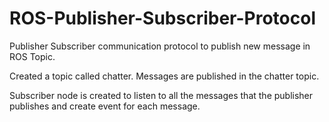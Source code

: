 # ROS-Publisher-Subscriber-Protocol


Publisher Subscriber communication protocol to publish new message in ROS Topic.

Created a topic called chatter. Messages are published in the chatter topic.

Subscriber node is created to listen to all the messages that the publisher publishes and create event for each message.
